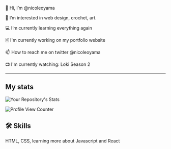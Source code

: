  👋 Hi, I’m @nicoleoyama
 
👀 I’m interested in web design, crochet, art.

💻 I’m currently learning everything again

🖹 I'm currently working on my portfolio website

📫 How to reach me on twitter @nicoleoyama

📺 I'm currently watching: Loki Season 2

---

## My stats
![Your Repository's Stats](https://github-readme-stats.vercel.app/api/top-langs/?username=nicoleoyama&theme=white)

![Profile View Counter](https://komarev.com/ghpvc/?username=nicoleoyama)

## 🛠 Skills
HTML, CSS, learning more about Javascript and React
